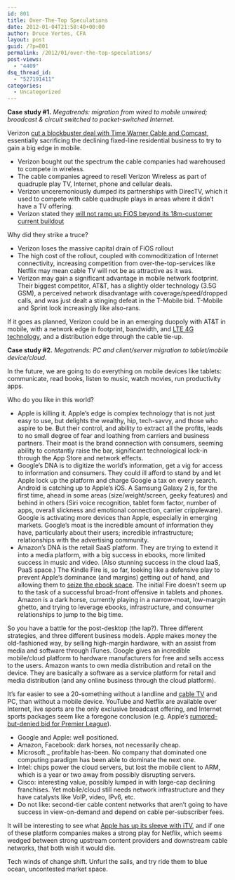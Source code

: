 ```yaml
---
id: 801
title: Over-The-Top Speculations
date: 2012-01-04T21:58:40+00:00
author: Druce Vertes, CFA
layout: post
guid: /?p=801
permalink: /2012/01/over-the-top-speculations/
post-views:
  - "4409"
dsq_thread_id:
  - "527191411"
categories:
  - Uncategorized
---
```

**Case study #1.** _Megatrends: migration from wired to mobile unwired; broadcast & circuit switched to packet-switched Internet_.

Verizon [cut a blockbuster deal with Time Warner Cable and Comcast](http://gigaom.com/broadband/verizons-spectrum-deal-with-cable-is-the-end-of-broadband-competition/), essentially sacrificing the declining fixed-line residential business to try to gain a big edge in mobile.

  * Verizon bought out the spectrum the cable companies had warehoused to compete in wireless.
  * The cable companies agreed to resell Verizon Wireless as part of quadruple play TV, Internet, phone and cellular deals.
  * Verizon unceremoniously dumped its partnerships with DirecTV, which it used to compete with cable quadruple plays in areas where it didn’t have a TV offering.
  * Verizon stated they [will not ramp up FiOS beyond its 18m-customer current buildout](http://gigaom.com/broadband/verizon-cutting-wireline-directv-ties-as-it-shacks-up-with-cable/)

Why did they strike a truce?

  * Verizon loses the massive capital drain of FiOS rollout
  * The high cost of the rollout, coupled with commoditization of Internet connectivity, increasing competition from over-the-top-services like Netflix may mean cable TV will not be as attractive as it was.
  * Verizon may gain a significant advantage in mobile network footprint. Their biggest competitor, AT&T, has a slightly older technology (3.5G GSM), a perceived network disadvantage with coverage/speed/dropped calls, and was just dealt a stinging defeat in the T-Mobile bid. T-Mobile and Sprint look increasingly like also-rans.

If it goes as planned, Verizon could be in an emerging duopoly with AT&T in mobile, with a network edge in footprint, bandwidth, and [LTE 4G technology](http://gizmodo.com/5870174/samsung-galaxy-nexus-for-verizon-review-update), and a distribution edge through the cable tie-up.

**Case study #2.** _Megatrends: PC and client/server migration to tablet/mobile device/cloud._

In the future, we are going to do everything on mobile devices like tablets: communicate, read books, listen to music, watch movies, run productivity apps. 

Who do you like in this world?

  * Apple is killing it. Apple’s edge is complex technology that is not just easy to use, but delights the wealthy, hip, tech-savvy, and those who aspire to be. But their control, and ability to extract all the profits, leads to no small degree of fear and loathing from carriers and business partners. Their moat is the brand connection with consumers, seeming ability to constantly raise the bar, significant technological lock-in through the App Store and network effects.
  * Google’s DNA is to digitize the world’s information, get a vig for access to information and consumers. They could ill afford to stand by and let Apple lock up the platform and charge Google a tax on every search. Android is catching up to Apple’s iOS. A Samsung Galaxy 2 is, for the first time, ahead in some areas (size/weight/screen, geeky features) and behind in others (Siri voice recognition, tablet form factor, number of apps, overall slickness and emotional connection, carrier crippleware). Google is activating more devices than Apple, especially in emerging markets. Google’s moat is the incredible amount of information they have, particularly about their users; incredible infrastructure; relationships with the advertising community.
  * Amazon’s DNA is the retail SaaS platform. They are trying to extend it into a media platform, with a big success in ebooks, more limited success in music and video. (Also stunning success in the cloud IaaS, PaaS space.) The Kindle Fire is, so far, looking like a defensive play to prevent Apple’s dominance (and margins) getting out of hand, and allowing them to [seize the ebook space](http://www.hollywoodreporter.com/news/apple-january-event-publishing-amazon-278088). The initial Fire doesn’t seem up to the task of a successful broad-front offensive in tablets and phones. Amazon is a dark horse, currently playing in a narrow-moat, low-margin ghetto, and trying to leverage ebooks, infrastructure, and consumer relationships to jump to the big time.

So you have a battle for the post-desktop (the lap?). Three different strategies, and three different business models. Apple makes money the old-fashioned way, by selling high-margin hardware, with an assist from media and software through iTunes. Google gives an incredible mobile/cloud platform to hardware manufacturers for free and sells access to the users. Amazon wants to own media distribution and retail on the device. They are basically a software as a service platform for retail and media distribution (and any online business through the cloud platform).

It’s far easier to see a 20-something without a landline and [cable TV](http://gigaom.com/video/deloitte-cord-cutters/) and PC, than without a mobile device. YouTube and Netflix are available over Internet, live sports are the only exclusive broadcast offering, and Internet sports packages seem like a foregone conclusion (e.g. Apple’s [rumored-but-denied bid for Premier League](http://www.dailymail.co.uk/sport/football/article-2081869/Apple-want-Premier-League-TV-rights-Charles-Sale.html)).

  * Google and Apple: well positioned.
  * Amazon, Facebook: dark horses, not necessarily cheap.
  * Microsoft _ profitable has-been. No company that dominated one computing paradigm has been able to dominate the next one.
  * Intel: chips power the cloud servers, but lost the mobile client to ARM, which is a year or two away from possibly disrupting servers.
  * Cisco: interesting value, possibly lumped in with large-cap declining franchises. Yet mobile/cloud still needs network infrastructure and they have catalysts like VoIP, video, IPv6, etc.
  * Do not like: second-tier cable content networks that aren’t going to have success in view-on-demand and depend on cable per-subscriber fees.

It will be interesting to see what [Apple has up its sleeve with iTV](http://www.heraldsun.com.au/technology/apple-employee-has-revealed-details-of-the-apple-tv/story-fn7celvh-1226237237716), and if one of these platform companies makes a strong play for Netflix, which seems wedged between strong upstream content providers and downstream cable networks, that both wish it would die.

Tech winds of change shift. Unfurl the sails, and try ride them to blue ocean, uncontested market space.
